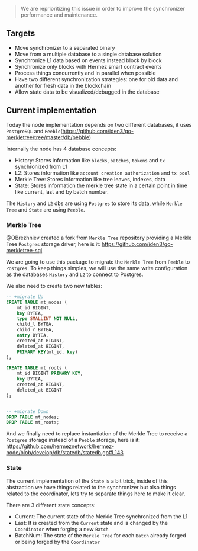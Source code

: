 > We are reprioritizing this issue in order to improve the synchronizer performance and maintenance.

## Targets

- Move synchronizer to a separated binary
- Move from a multiple database to a single database solution
- Synchronize L1 data based on events instead block by block
- Synchronize only blocks with Hermez smart contract events
- Process things concurrently and in parallel when possible
- Have two different synchronization strategies: one for old data and another for fresh data in the blockchain
- Allow state data to be visualized/debugged in the database

## Current implementation

Today the node implementation depends on two different databases, it uses `PostgreSQL` and `Peeble`(https://github.com/iden3/go-merkletree/tree/master/db/pebble)

Internally the node has 4 database concepts:

- History: Stores information like `blocks`, `batches`, `tokens` and `tx` synchronized from L1
- L2: Stores information like `account creation authorization` and `tx pool`
- Merkle Tree: Stores information like tree leaves, indexes, data
- State: Stores information the merkle tree state in a certain point in time like current, last and by batch number.

The `History` and `L2` dbs are using `Postgres` to store its data, while `Merkle Tree` and `State` are using `Peeble`.

### Merkle Tree

@OBrezhniev created a fork from `Merkle Tree` repository providing a Merkle Tree `Postgres` storage driver, here is it: https://github.com/iden3/go-merkletree-sql

We are going to use this package to migrate the `Merkle Tree` from `Peeble` to `Postgres`. To keep things simples, we will use the same write configuration as the databases `History` and `L2` to connect to Postgres.

We also need to create two new tables:

```sql
-- +migrate Up
CREATE TABLE mt_nodes (
    mt_id BIGINT,
    key BYTEA,
    type SMALLINT NOT NULL,
    child_l BYTEA,
    child_r BYTEA,
    entry BYTEA,
    created_at BIGINT,
    deleted_at BIGINT,
    PRIMARY KEY(mt_id, key)
);

CREATE TABLE mt_roots (
    mt_id BIGINT PRIMARY KEY,
    key BYTEA,
    created_at BIGINT,
    deleted_at BIGINT
);


-- +migrate Down
DROP TABLE mt_nodes;
DROP TABLE mt_roots;
```

And we finally need to replace instantiation of the Merkle Tree to receive a `Postgres` storage instead of a `Peeble` storage, here is it: https://github.com/hermeznetwork/hermez-node/blob/develop/db/statedb/statedb.go#L143

### State

The current implementation of the `State` is a bit trick, inside of this abstraction we have things related to the synchronizer but also things related to the coordinator, lets try to separate things here to make it clear.

There are 3 different state concepts:

- Current: The current state of the Merkle Tree synchronized from the L1
- Last: It is created from the `Current` state and is changed by the `Coordinator` when forging a new `Batch`
- BatchNum: The state of the `Merkle Tree` for each `Batch` already forged or being forged by the `Coordinator`